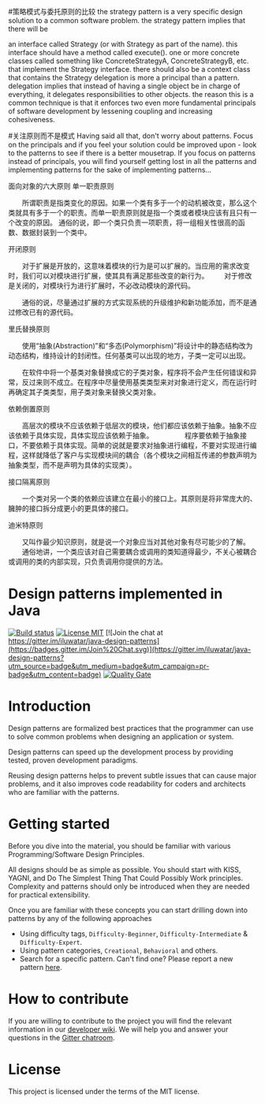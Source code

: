 #策略模式与委托原则的比较
the strategy pattern is a very specific design solution to a common software problem. the strategy pattern implies that there will be

an interface called Strategy (or with Strategy as part of the name). this interface should have a method called execute().
one or more concrete classes called something like ConcreteStrategyA, ConcreteStrategyB, etc. that implement the Strategy interface.
there should also be a context class that contains the Strategy
delegation is more a principal than a pattern. delegation implies that instead of having a single object be in charge of everything, it delegates responsibilities to other objects. the reason this is a common technique is that it enforces two even more fundamental principals of software development by lessening coupling and increasing cohesiveness.

#关注原则而不是模式
Having said all that, don't worry about patterns. Focus on the principals and if you feel your solution
could be improved upon - look to the patterns to see if there is a better mousetrap. If you focus on
patterns instead of principals, you will find yourself getting lost in all the patterns and
implementing patterns for the sake of implementing patterns...

<!-- the line below needs to be an empty line C: (its because kramdown isnt
     that smart and dearly wants an empty line before a heading to be able to
     display it as such, e.g. website) -->

面向对象的六大原则
单一职责原则

　　所谓职责是指类变化的原因。如果一个类有多于一个的动机被改变，那么这个类就具有多于一个的职责。而单一职责原则就是指一个类或者模块应该有且只有一个改变的原因。
   通俗的说，即一个类只负责一项职责，将一组相关性很高的函数、数据封装到一个类中。

开闭原则

　　对于扩展是开放的，这意味着模块的行为是可以扩展的。当应用的需求改变时，我们可以对模块进行扩展，使其具有满足那些改变的新行为。
　　对于修改是关闭的，对模块行为进行扩展时，不必改动模块的源代码。

　　通俗的说，尽量通过扩展的方式实现系统的升级维护和新功能添加，而不是通过修改已有的源代码。

里氏替换原则

　　使用“抽象(Abstraction)”和“多态(Polymorphism)”将设计中的静态结构改为动态结构，维持设计的封闭性。任何基类可以出现的地方，子类一定可以出现。

　　在软件中将一个基类对象替换成它的子类对象，程序将不会产生任何错误和异常，反过来则不成立。在程序中尽量使用基类类型来对对象进行定义，而在运行时再确定其子类类型，用子类对象来替换父类对象。

依赖倒置原则

　　高层次的模块不应该依赖于低层次的模块，他们都应该依赖于抽象。抽象不应该依赖于具体实现，具体实现应该依赖于抽象。
　　
　　程序要依赖于抽象接口，不要依赖于具体实现。简单的说就是要求对抽象进行编程，不要对实现进行编程，这样就降低了客户与实现模块间的耦合（各个模块之间相互传递的参数声明为抽象类型，而不是声明为具体的实现类）。

接口隔离原则

　　一个类对另一个类的依赖应该建立在最小的接口上。其原则是将非常庞大的、臃肿的接口拆分成更小的更具体的接口。

迪米特原则

　　又叫作最少知识原则，就是说一个对象应当对其他对象有尽可能少的了解。
　　通俗地讲，一个类应该对自己需要耦合或调用的类知道得最少，不关心被耦合或调用的类的内部实现，只负责调用你提供的方法。
     　

# Design patterns implemented in Java

[![Build status](https://travis-ci.org/iluwatar/java-design-patterns.svg?branch=master)](https://travis-ci.org/iluwatar/java-design-patterns)
[![License MIT](https://img.shields.io/badge/license-MIT-blue.svg)](https://raw.githubusercontent.com/iluwatar/java-design-patterns/master/LICENSE.md)
[![Join the chat at https://gitter.im/iluwatar/java-design-patterns](https://badges.gitter.im/Join%20Chat.svg)](https://gitter.im/iluwatar/java-design-patterns?utm_source=badge&utm_medium=badge&utm_campaign=pr-badge&utm_content=badge)
[![Quality Gate](https://sonarqube.com/api/badges/gate?key=com.iluwatar%3Ajava-design-patterns)](https://sonarqube.com/dashboard/index/com.iluwatar%3Ajava-design-patterns)

# Introduction

Design patterns are formalized best practices that the programmer can use to
solve common problems when designing an application or system.

Design patterns can speed up the development process by providing tested, proven
development paradigms.

Reusing design patterns helps to prevent subtle issues that can cause major
problems, and it also improves code readability for coders and architects who
are familiar with the patterns.

# Getting started

Before you dive into the material, you should be familiar with various
Programming/Software Design Principles.

All designs should be as simple as possible. You should start with KISS, YAGNI,
and Do The Simplest Thing That Could Possibly Work principles. Complexity and
patterns should only be introduced when they are needed for practical
extensibility.

Once you are familiar with these concepts you can start drilling down into
patterns by any of the following approaches

 - Using difficulty tags, `Difficulty-Beginner`, `Difficulty-Intermediate` & `Difficulty-Expert`.
 - Using pattern categories, `Creational`, `Behavioral` and others.
 - Search for a specific pattern. Can't find one? Please report a new pattern [here](https://github.com/iluwatar/java-design-patterns/issues).

# How to contribute

If you are willing to contribute to the project you will find the relevant information in our [developer wiki](https://github.com/iluwatar/java-design-patterns/wiki). We will help you and answer your questions in the [Gitter chatroom](https://gitter.im/iluwatar/java-design-patterns).

# License

This project is licensed under the terms of the MIT license.
